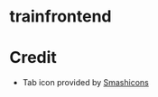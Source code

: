 # trainfrontend

# Credit

- Tab icon provided by [Smashicons](https://www.flaticon.com/authors/smashicons)
